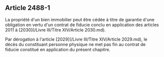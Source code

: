 Article 2488-1
----
La propriété d'un bien immobilier peut être cédée à titre de garantie d'une
obligation en vertu d'un contrat de fiducie conclu en application des articles
2011 à [2030](/Livre III/Titre XIV/Article 2030.md).

Par dérogation à l'article [2029](/Livre III/Titre XIV/Article 2029.md), le décès du constituant personne physique ne
met pas fin au contrat de fiducie constitué en application du présent chapitre.
